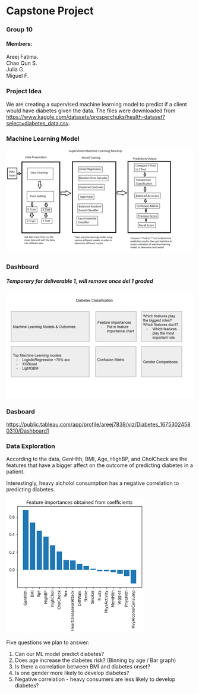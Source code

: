 # Capstone Project
### Group 10

#### Members:
Areej Fatima. </br>
Chao Qun S. </br>
Julia G. </br>
Miguel F. </br>

### Project Idea

We are creating a supervised machine learning model to predict if a client would have diabetes given the data. The files were downloaded from https://www.kaggle.com/datasets/prosperchuks/health-dataset?select=diabetes_data.csv.

### Machine Learning Model

![Logistic Regression](images/Machine%20Learning%20Mockup.png "Logistic Regression")

### Dashboard
##### Temporary for deliverable 1, will remove once del 1 graded
![Planned Dashboard](images/Dashboard_plan.png "Temporary Dashboard")

### Dasboard
https://public.tableau.com/app/profile/areej7838/viz/Diabetes_16753024580310/Dashboard1


### Data Exploration

According to the data, GenHlth, BMI, Age, HighBP, and CholCheck are the features that have a bigger affect on the outcome of predicting diabetes in a patient.

Interestingly, heavy alcholol consumption has a negative correlation to predicting diabetes.

![Feature Importances](images/Feature_Importances.png "Feature Importances")


Five questions we plan to answer:

1. Can our ML model predict diabetes?
2. Does age increase the diabetes risk? (Binning by age / Bar graph)
3. Is there a correlation between BMI and diabetes onset?
4. Is one gender more likely to develop diabetes? 
5. Negative correlation - heavy consumers are less likely to develop diabetes?

